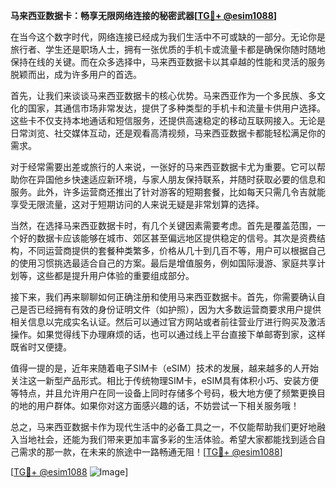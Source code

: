 **马来西亚数据卡：畅享无限网络连接的秘密武器[[TG💪+ @esim1088](https://t.me/s/esim1088)]**

在当今这个数字时代，网络连接已经成为我们生活中不可或缺的一部分。无论你是旅行者、学生还是职场人士，拥有一张优质的手机卡或流量卡都是确保你随时随地保持在线的关键。而在众多选择中，马来西亚数据卡以其卓越的性能和灵活的服务脱颖而出，成为许多用户的首选。

首先，让我们来谈谈马来西亚数据卡的核心优势。马来西亚作为一个多民族、多文化的国家，其通信市场非常发达，提供了多种类型的手机卡和流量卡供用户选择。这些卡不仅支持本地通话和短信服务，还提供高速稳定的移动互联网接入。无论是日常浏览、社交媒体互动，还是观看高清视频，马来西亚数据卡都能轻松满足你的需求。

对于经常需要出差或旅行的人来说，一张好的马来西亚数据卡尤为重要。它可以帮助你在异国他乡快速适应新环境，与家人朋友保持联系，并随时获取必要的信息和服务。此外，许多运营商还推出了针对游客的短期套餐，比如每天只需几令吉就能享受无限流量，这对于短期访问的人来说无疑是非常划算的选择。

当然，在选择马来西亚数据卡时，有几个关键因素需要考虑。首先是覆盖范围，一个好的数据卡应该能够在城市、郊区甚至偏远地区提供稳定的信号。其次是资费结构，不同运营商提供的套餐种类繁多，价格从几十到几百不等，用户可以根据自己的使用习惯挑选最适合自己的方案。最后是增值服务，例如国际漫游、家庭共享计划等，这些都是提升用户体验的重要组成部分。

接下来，我们再来聊聊如何正确注册和使用马来西亚数据卡。首先，你需要确认自己是否已经拥有有效的身份证明文件（如护照），因为大多数运营商要求用户提供相关信息以完成实名认证。然后可以通过官方网站或者前往营业厅进行购买及激活操作。如果觉得线下办理麻烦的话，也可以通过线上平台直接下单邮寄到家，这样既省时又便捷。

值得一提的是，近年来随着电子SIM卡（eSIM）技术的发展，越来越多的人开始关注这一新型产品形式。相比于传统物理SIM卡，eSIM具有体积小巧、安装方便等特点，并且允许用户在同一设备上同时存储多个号码，极大地方便了频繁更换目的地的用户群体。如果你对这方面感兴趣的话，不妨尝试一下相关服务哦！

总之，马来西亚数据卡作为现代生活中的必备工具之一，不仅能帮助我们更好地融入当地社会，还能为我们带来更加丰富多彩的生活体验。希望大家都能找到适合自己需求的那一款，在未来的旅途中一路畅通无阻！[[TG💪+ @esim1088](https://t.me/s/esim1088)]

[[TG💪+ @esim1088](https://t.me/s/esim1088) ![Image](https://i.postimg.cc/4NQfJmqS/Snipaste-2025-05-13-00-14-12.png)]